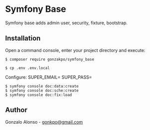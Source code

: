 # Symfony Base

Symfony base adds admin user, security, fixture, bootstrap.

## Installation

Open a command console, enter your project directory and execute:

```console
$ composer require gonzakpo/symfony_base
```

```console
$ cp .env .env.local
```

Configure:
SUPER_EMAIL=
SUPER_PASS=

```console
$ symfony console doc:data:create
$ symfony console doc:sche:create
$ symfony console doc:fix:load
```


## Author
Gonzalo Alonso - gonkpo@gmail.com
